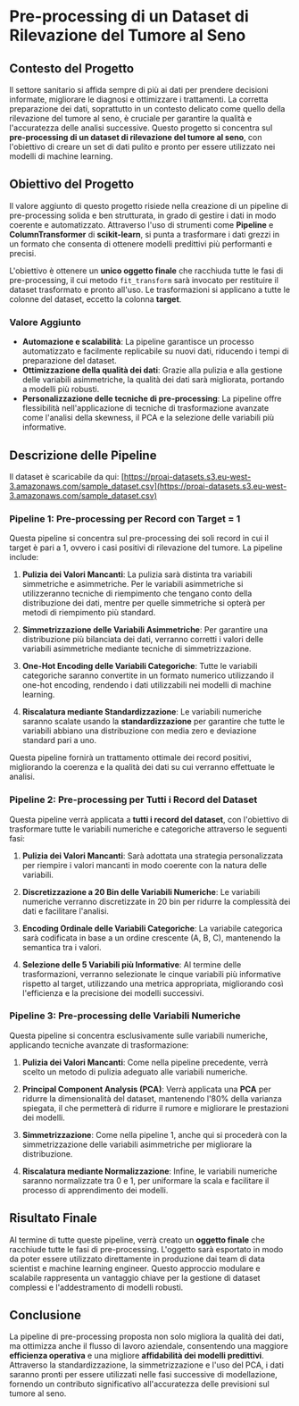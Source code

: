 #  Pre-processing di un Dataset di Rilevazione del Tumore al Seno

## Contesto del Progetto

Il settore sanitario si affida sempre di più ai dati per prendere decisioni informate, migliorare le diagnosi e ottimizzare i trattamenti. La corretta preparazione dei dati, soprattutto in un contesto delicato come quello della rilevazione del tumore al seno, è cruciale per garantire la qualità e l'accuratezza delle analisi successive. Questo progetto si concentra sul **pre-processing di un dataset di rilevazione del tumore al seno**, con l'obiettivo di creare un set di dati pulito e pronto per essere utilizzato nei modelli di machine learning.

## Obiettivo del Progetto

Il valore aggiunto di questo progetto risiede nella creazione di un pipeline di pre-processing solida e ben strutturata, in grado di gestire i dati in modo coerente e automatizzato. Attraverso l'uso di strumenti come **Pipeline** e **ColumnTransformer** di **scikit-learn**, si punta a trasformare i dati grezzi in un formato che consenta di ottenere modelli predittivi più performanti e precisi.

L'obiettivo è ottenere un **unico oggetto finale** che racchiuda tutte le fasi di pre-processing, il cui metodo `fit_transform` sarà invocato per restituire il dataset trasformato e pronto all'uso. Le trasformazioni si applicano a tutte le colonne del dataset, eccetto la colonna **target**.

### Valore Aggiunto

- **Automazione e scalabilità**: La pipeline garantisce un processo automatizzato e facilmente replicabile su nuovi dati, riducendo i tempi di preparazione del dataset.
- **Ottimizzazione della qualità dei dati**: Grazie alla pulizia e alla gestione delle variabili asimmetriche, la qualità dei dati sarà migliorata, portando a modelli più robusti.
- **Personalizzazione delle tecniche di pre-processing**: La pipeline offre flessibilità nell'applicazione di tecniche di trasformazione avanzate come l'analisi della skewness, il PCA e la selezione delle variabili più informative.

## Descrizione delle Pipeline

Il dataset è scaricabile da qui: [https://proai-datasets.s3.eu-west-3.amazonaws.com/sample_dataset.csv](https://proai-datasets.s3.eu-west-3.amazonaws.com/sample_dataset.csv)

### Pipeline 1: Pre-processing per Record con Target = 1

Questa pipeline si concentra sul pre-processing dei soli record in cui il target è pari a 1, ovvero i casi positivi di rilevazione del tumore. La pipeline include:

1. **Pulizia dei Valori Mancanti**: La pulizia sarà distinta tra variabili simmetriche e asimmetriche. Per le variabili asimmetriche si utilizzeranno tecniche di riempimento che tengano conto della distribuzione dei dati, mentre per quelle simmetriche si opterà per metodi di riempimento più standard.
   
2. **Simmetrizzazione delle Variabili Asimmetriche**: Per garantire una distribuzione più bilanciata dei dati, verranno corretti i valori delle variabili asimmetriche mediante tecniche di simmetrizzazione.

3. **One-Hot Encoding delle Variabili Categoriche**: Tutte le variabili categoriche saranno convertite in un formato numerico utilizzando il one-hot encoding, rendendo i dati utilizzabili nei modelli di machine learning.

4. **Riscalatura mediante Standardizzazione**: Le variabili numeriche saranno scalate usando la **standardizzazione** per garantire che tutte le variabili abbiano una distribuzione con media zero e deviazione standard pari a uno.

Questa pipeline fornirà un trattamento ottimale dei record positivi, migliorando la coerenza e la qualità dei dati su cui verranno effettuate le analisi.

### Pipeline 2: Pre-processing per Tutti i Record del Dataset

Questa pipeline verrà applicata a **tutti i record del dataset**, con l'obiettivo di trasformare tutte le variabili numeriche e categoriche attraverso le seguenti fasi:

1. **Pulizia dei Valori Mancanti**: Sarà adottata una strategia personalizzata per riempire i valori mancanti in modo coerente con la natura delle variabili.

2. **Discretizzazione a 20 Bin delle Variabili Numeriche**: Le variabili numeriche verranno discretizzate in 20 bin per ridurre la complessità dei dati e facilitare l'analisi.

3. **Encoding Ordinale delle Variabili Categoriche**: La variabile categorica sarà codificata in base a un ordine crescente (A, B, C), mantenendo la semantica tra i valori.

4. **Selezione delle 5 Variabili più Informative**: Al termine delle trasformazioni, verranno selezionate le cinque variabili più informative rispetto al target, utilizzando una metrica appropriata, migliorando così l'efficienza e la precisione dei modelli successivi.

### Pipeline 3: Pre-processing delle Variabili Numeriche

Questa pipeline si concentra esclusivamente sulle variabili numeriche, applicando tecniche avanzate di trasformazione:

1. **Pulizia dei Valori Mancanti**: Come nella pipeline precedente, verrà scelto un metodo di pulizia adeguato alle variabili numeriche.

2. **Principal Component Analysis (PCA)**: Verrà applicata una **PCA** per ridurre la dimensionalità del dataset, mantenendo l'80% della varianza spiegata, il che permetterà di ridurre il rumore e migliorare le prestazioni dei modelli.

3. **Simmetrizzazione**: Come nella pipeline 1, anche qui si procederà con la simmetrizzazione delle variabili asimmetriche per migliorare la distribuzione.

4. **Riscalatura mediante Normalizzazione**: Infine, le variabili numeriche saranno normalizzate tra 0 e 1, per uniformare la scala e facilitare il processo di apprendimento dei modelli.

## Risultato Finale

Al termine di tutte queste pipeline, verrà creato un **oggetto finale** che racchiude tutte le fasi di pre-processing. L'oggetto sarà esportato in modo da poter essere utilizzato direttamente in produzione dai team di data scientist e machine learning engineer. Questo approccio modulare e scalabile rappresenta un vantaggio chiave per la gestione di dataset complessi e l'addestramento di modelli robusti.

## Conclusione

La pipeline di pre-processing proposta non solo migliora la qualità dei dati, ma ottimizza anche il flusso di lavoro aziendale, consentendo una maggiore **efficienza operativa** e una migliore **affidabilità dei modelli predittivi**. Attraverso la standardizzazione, la simmetrizzazione e l'uso del PCA, i dati saranno pronti per essere utilizzati nelle fasi successive di modellazione, fornendo un contributo significativo all'accuratezza delle previsioni sul tumore al seno.

